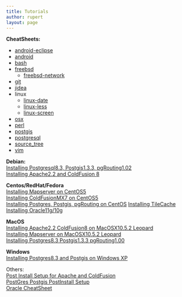 ```yaml
---
title: Tutorials
author: rupert
layout: page
---
```


**CheatSheets:**

* [android-eclipse](/cheatsheets/android-eclipse.html)
* [android](/cheatsheets/android.html)
* [bash](/cheatsheets/bash.html)
* [freebsd](/cheatsheets/freebsd.html)
	* [freebsd-network](/cheatsheets/freebsd-network.html)
* [git](/cheatsheets/git.html)
* [jidea](/cheatsheets/jidea.html)
* linux
	* [linux-date](/cheatsheets/linux-date.html)
	* [linux-less](/cheatsheets/linux-less.html)
	* [linux-screen](/cheatsheets/linux-screen.html)
* [osx](/cheatsheets/osx.html)
* [perl](/cheatsheets/perl.html)
* [postgis](/cheatsheets/postgis.html)
* [postgresql](/cheatsheets/postgresql.html)
* [source_tree](/cheatsheets/source_tree.html)
* [vim](/cheatsheets/vim.html)

**Debian:**  
[Installing Postgresql8.3, Postgis1.3.3, pgRouting1.02][1]  
[Installing Apache2.2 and ColdFusion 8][2]

**Centos/RedHat/Fedora**  
[Installing Mapserver on CentOS5][3]  
[Installing ColdFusionMX7 on CentOS5][4]  
[Installing Postgres, Postgis, pgRouting on CentOS][5]
[Installing TileCache][6]  
[Installing Oracle11g/10g][7]

**MacOS**  
[Installing Apache2.2 ColdFusion8 on MacOSX10.5.2 Leopard][8]  
[Installing Mapserver on MacOSX10.5.2 Leopard][9]  
[ Installing Postgres8.3 Postgis1.3.3 pgRouting1.00][10]

**Windows**  
[Installing Postgres8.3 and Postgis on Windows XP][11]

Others:  
[Post Install Setup for Apache and ColdFusion][4]  
[PostGres Postgis PostInstall Setup][12]  
[Oracle CheatSheet][14]

 [1]: /wordpress/2008/05/installing-postgresql-postgis-pgrouting-on-debian/
 [2]: /wordpress/2007/08/debian-howto-apache-22-coldfusion/
 [3]: /wordpress/2008/03/installing-mapserver-on-debian-reprise/
 [4]: /wordpress/2008/05/post-install-apache2x-coldfusion-8/
 [5]: /wordpress/2007/04/installing-postgres-and-postgis-in-linux/
 [6]: /wordpress/2007/07/installing-tilecache/
 [7]: /wordpress/2008/07/installing-oracle-x64-on-centos5/
 [8]: /wordpress/2008/05/installing-apache22-coldfusion8-on-mac-os-x-leopard/
 [9]: /wordpress/2008/07/installing-mapserver-on-macosx-by-source/
 [10]: /wordpress/2008/05/installing-postgres83-postgis133-pgrouting-on-macosx-leopard/
 [11]: /wordpress/2008/03/installing-postgres83-and-postgis-on-windows/
 [12]: /wordpress/2008/06/postgres-postgis-postinstall/
 [13]: /wordpress/2010/11/postgres-postgis-cheatsheet-v2-2/
 [14]: /wordpress/2008/08/oracle-sql-cheatsheet/
